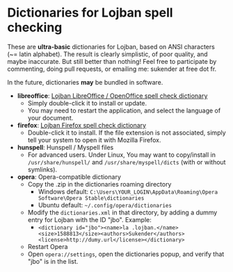 # Dictionaries for Lojban spell checking

These are **ultra-basic** dictionaries for Lojban, based on ANSI characters (~= latin alphabet).
The result is clearly simplistic, of poor quality, and maybe inaccurate. But still better than nothing!
Feel free to participate by commenting, doing pull requests, or emailing me: sukender at free dot fr.

In the future, dictionaries __may__ be bundled in software.

- **libreoffice**: [Lojban LibreOffice / OpenOffice spell check dictionary](https://github.com/Sukender/lojban-spell-check-dist/raw/master/%oxt%)
  - Simply double-click it to install or update.
  - You may need to restart the application, and select the language of your document.
- **firefox**: [Lojban Firefox spell check dictionary](https://github.com/Sukender/lojban-spell-check-dist/raw/master/%xpi%)
  - Double-click it to install. If the file extension is not associated, simply tell your system to open it with Mozilla Firefox.
- **hunspell**: Hunspell / Myspell files
  - For advanced users. Under Linux, You may want to copy/install in ```/usr/share/hunspell/``` and ```/usr/share/myspell/dicts``` (with or without symlinks).
- **opera**: Opera-compatible dictionary
  - Copy the .zip in the dictionaries roaming directory
    - Windows default: ```C:\Users\YOUR_LOGIN\AppData\Roaming\Opera Software\Opera Stable\dictionaries```
    - Ubuntu default: ```~/.config/opera/dictionaries```
  - Modify the ```dictionaries.xml``` in that directory, by adding a dummy entry for Lojban with the ID "jbo". Example:
    - ```<dictionary id="jbo"><name>la .lojban.</name><size>1588813</size><authors>Sukender</authors><license>http://dumy.url</license></dictionary>```
  - Restart Opera
  - Open ```opera://settings```, open the dictionaries popup, and verify that "jbo" is in the list.
